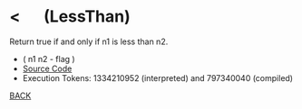 # &lt; &emsp; (LessThan)
Return true if and only if n1 is less than n2.
* ( n1 n2 - flag )
* [Source Code](../words/core/LessThan.cs)
* Execution Tokens: 1334210952 (interpreted) and 797340040 (compiled)


[BACK](builtins.md#LessThan)
